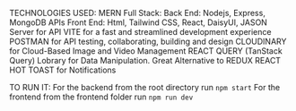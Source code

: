 TECHNOLOGIES USED: 
MERN Full Stack:
Back End: Nodejs, Express, MongoDB APIs
Front End: Html, Tailwind CSS, React, DaisyUI, JASON Server for API
VITE for a fast and streamlined development experience
POSTMAN for API testing, collaborating, building and design
CLOUDINARY for Cloud-Based Image and Video Management
REACT QUERY (TanStack Query) Lobrary for Data Manipulation. Great Alternative to REDUX
REACT HOT TOAST for Notifications

TO RUN IT:
For the backend from the root directory run 
```npm start```
For the frontend from the frontend folder run
```npm run dev```
